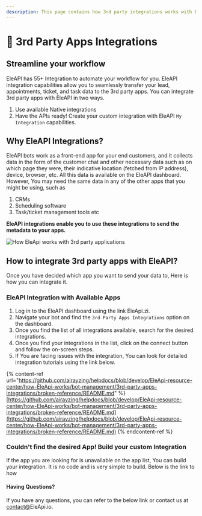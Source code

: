 ```yaml
---
description: This page contains how 3rd party integrations works with EleAPI.
---
```


# 📖 3rd Party Apps Integrations

## Streamline your workflow

EleAPI has 55+ Integration to automate your workflow for you. EleAPI integration capabilities allow you to seamlessly transfer your lead, appointments, ticket, and task data to the 3rd party apps. You can integrate 3rd party apps with EleAPI in two ways.

1. Use available Native integrations
2. Have the APIs ready! Create your custom integration with EleAPI `My Integration` capabilities.

## Why EleAPI Integrations?

EleAPI bots work as a front-end app for your end customers, and it collects data in the form of the customer chat and other necessary data such as on which page they were, their indicative location (fetched from IP address), device, browser, etc. All this data is available on the EleAPI dashboard. However, You may need the same data in any of the other apps that you might be using, such as

1. CRMs
2. Scheduling software
3. Task/ticket management tools etc

**EleAPI integrations enable you to use these integrations to send the metadata to your apps.**

![How EleApi works with 3rd party applications](https://github.com/aichatbotworld/GitBook-Sync/blob/aman-help-changes/.gitbook/assets/file.drawing%20\(1\).svg)

## How to integrate 3rd party apps with EleAPI?

Once you have decided which app you want to send your data to, Here is how you can integrate it.

### EleAPI Integration with Available Apps

1. Log in to the EleAPI dashboard using the link EleApi.zi.
2. Navigate your bot and find the `3rd Party Apps Integrations` option on the dashboard.
3. Once you find the list of all integrations available, search for the desired integrations.
4. Once you find your integrations in the list, click on the connect button and follow the on-screen steps.
5. If You are facing issues with the integration, You can look for detailed integration tutorials using the link below.

{% content-ref url="https://github.com/airayzing/helpdocs/blob/develop/EleApi-resource-center/how-EleApi-works/bot-management/3rd-party-apps-integrations/broken-reference/README.md" %}
[https://github.com/airayzing/helpdocs/blob/develop/EleApi-resource-center/how-EleApi-works/bot-management/3rd-party-apps-integrations/broken-reference/README.md](https://github.com/airayzing/helpdocs/blob/develop/EleApi-resource-center/how-EleApi-works/bot-management/3rd-party-apps-integrations/broken-reference/README.md)
{% endcontent-ref %}

### Couldn't find the desired App! Build your custom Integration

If the app you are looking for is unavailable on the app list, You can build your integration. It is no code and is very simple to build. Below is the link to how

#### Having Questions?

If you have any questions, you can refer to the below link or contact us at [contact@](mailto:enquiries@EleApi.io)EleApi.io.
